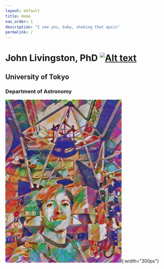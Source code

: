 ```yaml
---
layout: default
title: Home
nav_order: 1
description: "I see you, baby, shaking that apsis"
permalink: /
---
```

<!-- nav_exclude: true -->

# John Livingston, PhD [![Alt text](https://orcid.org/sites/default/files/images/orcid_16x16.png)](https://orcid.org/0000-0002-4881-3620)

## University of Tokyo

### Department of Astronomy

![](/assets/images/pic.png){:width="300px"}
